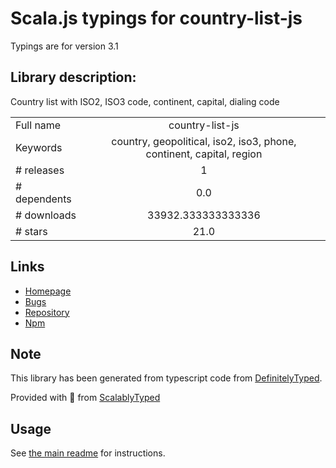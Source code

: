 
# Scala.js typings for country-list-js

Typings are for version 3.1

## Library description:
Country list with ISO2, ISO3 code, continent, capital, dialing code

|                    |                 |
| ------------------ | :-------------: |
| Full name          | country-list-js |
| Keywords           | country, geopolitical, iso2, iso3, phone, continent, capital, region |
| # releases         | 1 |
| # dependents       | 0.0 |
| # downloads        | 33932.333333333336 |
| # stars            | 21.0 |

## Links
- [Homepage](https://github.com/i-rocky/country-list-js.git)
- [Bugs](https://github.com/i-rocky/country-list-js/issues)
- [Repository](https://github.com/i-rocky/country-list-js)
- [Npm](https://www.npmjs.com/package/country-list-js)
    


## Note
This library has been generated from typescript code from [DefinitelyTyped](https://definitelytyped.org).

Provided with :purple_heart: from [ScalablyTyped](https://github.com/oyvindberg/ScalablyTyped)

## Usage
See [the main readme](../../readme.md) for instructions.


